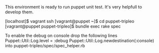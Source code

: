 This environment is ready to run puppet unit test.
It's very helpfull to develop them.

[localhost]$ vagrant ssh
[vagrant@puppet ~]$ cd puppet-tripleo
[vagrant@puppet puppet-tripleo]$ bundle exec rake spec

To enable the debug on console drop the following lines 
 Puppet::Util::Log.level = :debug
 Puppet::Util::Log.newdestination(:console)
into puppet-tripleo/spec/spec_helper.rb

